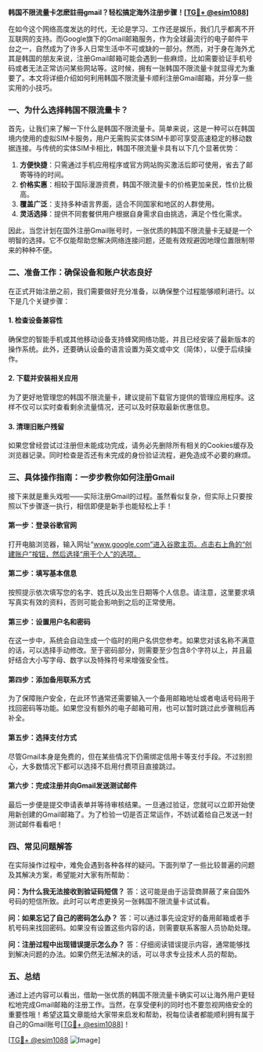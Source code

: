 **韩国不限流量卡怎麽註冊gmail？轻松搞定海外注册步骤！[[TG💪+ @esim1088](https://t.me/s/esim1088)]**

在如今这个网络高度发达的时代，无论是学习、工作还是娱乐，我们几乎都离不开互联网的支持。而Google旗下的Gmail邮箱服务，作为全球最流行的电子邮件平台之一，自然成为了许多人日常生活中不可或缺的一部分。然而，对于身在海外尤其是韩国的朋友来说，注册Gmail邮箱可能会遇到一些麻烦，比如需要验证手机号码或者无法正常访问某些网站等。这时候，拥有一张韩国不限流量卡就显得尤为重要了。本文将详细介绍如何利用韩国不限流量卡顺利注册Gmail邮箱，并分享一些实用的小技巧。

### 一、为什么选择韩国不限流量卡？

首先，让我们来了解一下什么是韩国不限流量卡。简单来说，这是一种可以在韩国境内使用的虚拟SIM卡服务，用户无需购买实体SIM卡即可享受高速稳定的移动数据连接。与传统的实体SIM卡相比，韩国不限流量卡具有以下几个显著优势：

1. **方便快捷**：只需通过手机应用程序或官方网站购买激活后即可使用，省去了邮寄等待的时间。
2. **价格实惠**：相较于国际漫游资费，韩国不限流量卡的价格更加亲民，性价比极高。
3. **覆盖广泛**：支持多种语言界面，适合不同国家和地区的人群使用。
4. **灵活选择**：提供不同套餐供用户根据自身需求自由挑选，满足个性化需求。

因此，当您计划在国外注册Gmail账号时，一张优质的韩国不限流量卡无疑是一个明智的选择。它不仅能帮助您解决网络连接问题，还能有效规避因地理位置限制带来的种种不便。

### 二、准备工作：确保设备和账户状态良好

在正式开始注册之前，我们需要做好充分准备，以确保整个过程能够顺利进行。以下是几个关键步骤：

#### 1. 检查设备兼容性
确保您的智能手机或其他移动设备支持蜂窝网络功能，并且已经安装了最新版本的操作系统。此外，还要确认设备的语言设置为英文或中文（简体），以便于后续操作。

#### 2. 下载并安装相关应用
为了更好地管理您的韩国不限流量卡，建议提前下载官方提供的管理应用程序。这样不仅可以实时查看剩余流量情况，还可以及时获取最新优惠信息。

#### 3. 清理旧账户残留
如果您曾经尝试过注册但未能成功完成，请务必先删除所有相关的Cookies缓存及浏览器记录。同时检查是否还有未完成的身份验证流程，避免造成不必要的麻烦。

### 三、具体操作指南：一步步教你如何注册Gmail

接下来就是重头戏啦——实际注册Gmail的过程。虽然看似复杂，但实际上只要按照以下步骤逐一执行，相信即便是新手也能轻松上手！

#### 第一步：登录谷歌官网
打开电脑浏览器，输入网址“www.google.com”进入谷歌主页。点击右上角的“创建账户”按钮，然后选择“用于个人”的选项。

#### 第二步：填写基本信息
按照提示依次填写您的名字、姓氏以及出生日期等个人信息。请注意，这里要求填写真实有效的资料，否则可能会影响到之后的正常使用。

#### 第三步：设置用户名和密码
在这一步中，系统会自动生成一个临时的用户名供您参考。如果您对该名称不满意的话，可以选择手动修改。至于密码部分，则需要至少包含8个字符以上，并且最好结合大小写字母、数字以及特殊符号来增强安全性。

#### 第四步：添加备用联系方式
为了保障账户安全，在此环节通常还需要输入一个备用邮箱地址或者电话号码用于找回密码等功能。如果您没有额外的电子邮箱可用，也可以暂时跳过此步骤稍后再补全。

#### 第五步：选择支付方式
尽管Gmail本身是免费的，但在某些情况下仍需绑定信用卡等支付手段。不过别担心，大多数情况下都可以选择不启用付费项目直接跳过。

#### 第六步：完成注册并向Gmail发送测试邮件
最后一步便是提交申请表单并等待审核结果。一旦通过验证，您就可以立即开始使用新创建的Gmail邮箱了。为了检验一切是否正常运作，不妨试着给自己发送一封测试邮件看看吧！

### 四、常见问题解答

在实际操作过程中，难免会遇到各种各样的疑问。下面列举了一些比较普遍的问题及其解决方案，希望能对大家有所帮助：

**问：为什么我无法接收到验证码短信？**
答：这可能是由于运营商屏蔽了来自国外号码的短信所致。此时可以考虑更换另一张韩国不限流量卡试试看。

**问：如果忘记了自己的密码怎么办？**
答：可以通过事先设定好的备用邮箱或者手机号码来找回密码。如果没有设置这些内容的话，则需要联系客服人员协助处理。

**问：注册过程中出现错误提示怎么办？**
答：仔细阅读错误提示内容，通常能够找到解决问题的办法。如果仍然无法解决的话，可以寻求专业技术人员的帮助。

### 五、总结

通过上述内容可以看出，借助一张优质的韩国不限流量卡确实可以让海外用户更轻松地完成Gmail邮箱的注册工作。当然，在享受便利的同时也不要忽视网络安全的重要性哦！希望这篇文章能给大家带来启发和帮助，祝每位读者都能顺利拥有属于自己的Gmail账号[[TG💪+ @esim1088](https://t.me/s/esim1088)]！

[[TG💪+ @esim1088](https://t.me/s/esim1088) ![Image](https://i.postimg.cc/4NQfJmqS/Snipaste-2025-05-13-00-14-12.png)]
